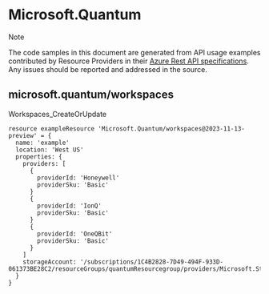 # Microsoft.Quantum
  
> [!NOTE]
> The code samples in this document are generated from API usage examples contributed by Resource Providers in their [Azure Rest API specifications](https://github.com/Azure/azure-rest-api-specs). Any issues should be reported and addressed in the source.


## microsoft.quantum/workspaces

Workspaces_CreateOrUpdate
```bicep
resource exampleResource 'Microsoft.Quantum/workspaces@2023-11-13-preview' = {
  name: 'example'
  location: 'West US'
  properties: {
    providers: [
      {
        providerId: 'Honeywell'
        providerSku: 'Basic'
      }
      {
        providerId: 'IonQ'
        providerSku: 'Basic'
      }
      {
        providerId: 'OneQBit'
        providerSku: 'Basic'
      }
    ]
    storageAccount: '/subscriptions/1C4B2828-7D49-494F-933D-061373BE28C2/resourceGroups/quantumResourcegroup/providers/Microsoft.Storage/storageAccounts/testStorageAccount'
  }
}
```
